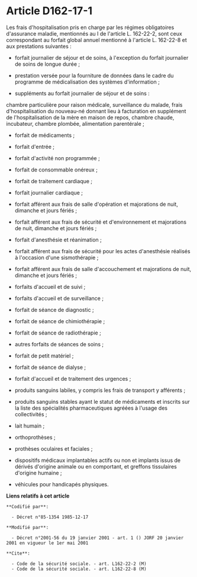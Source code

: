 # Article D162-17-1

Les frais d'hospitalisation pris en charge par les régimes obligatoires d'assurance maladie, mentionnés au I de l'article L.
162-22-2, sont ceux correspondant au forfait global annuel mentionné à l'article L. 162-22-8 et aux prestations suivantes :

- forfait journalier de séjour et de soins, à l'exception du forfait journalier de soins de longue durée ;

- prestation versée pour la fourniture de données dans le cadre du programme de médicalisation des systèmes d'information ;

- suppléments au forfait journalier de séjour et de soins :

chambre particulière pour raison médicale, surveillance du malade, frais d'hospitalisation du nouveau-né donnant lieu à
facturation en supplément de l'hospitalisation de la mère en maison de repos, chambre chaude, incubateur, chambre plombée,
alimentation parentérale ;

- forfait de médicaments ;

- forfait d'entrée ;

- forfait d'activité non programmée ;

- forfait de consommable onéreux ;

- forfait de traitement cardiaque ;

- forfait journalier cardiaque ;

- forfait afférent aux frais de salle d'opération et majorations de nuit, dimanche et jours fériés ;

- forfait afférent aux frais de sécurité et d'environnement et majorations de nuit, dimanche et jours fériés ;

- forfait d'anesthésie et réanimation ;

- forfait afférent aux frais de sécurité pour les actes d'anesthésie réalisés à l'occasion d'une sismothérapie ;

- forfait afférent aux frais de salle d'accouchement et majorations de nuit, dimanche et jours fériés ;

- forfaits d'accueil et de suivi ;

- forfaits d'accueil et de surveillance ;

- forfait de séance de diagnostic ;

- forfait de séance de chimiothérapie ;

- forfait de séance de radiothérapie ;

- autres forfaits de séances de soins ;

- forfait de petit matériel ;

- forfait de séance de dialyse ;

- forfait d'accueil et de traitement des urgences ;

- produits sanguins labiles, y compris les frais de transport y afférents ;

- produits sanguins stables ayant le statut de médicaments et inscrits sur la liste des spécialités pharmaceutiques agréées à
l'usage des collectivités ;

- lait humain ;

- orthoprothèses ;

- prothèses oculaires et faciales ;

- dispositifs médicaux implantables actifs ou non et implants issus de dérivés d'origine animale ou en comportant, et
greffons tissulaires d'origine humaine ;

- véhicules pour handicapés physiques.

**Liens relatifs à cet article**

	**Codifié par**:

	  - Décret n°85-1354 1985-12-17

	**Modifié par**:

	  - Décret n°2001-56 du 19 janvier 2001 - art. 1 () JORF 20 janvier 2001 en vigueur le 1er mai 2001

	**Cite**:

	  - Code de la sécurité sociale. - art. L162-22-2 (M)
	  - Code de la sécurité sociale. - art. L162-22-8 (M)
